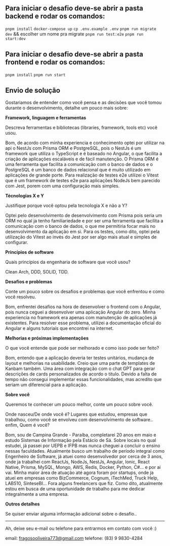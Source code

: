 ## Para iniciar o desafio deve-se abrir a pasta backend e rodar os comandos:

`pnpm install`
`docker-compose up`
`cp .env.example .env`
`pnpm run migrate dev` && escolher um nome pra migrate
`pnpm run test:e2e`
`pnpm run start:dev`

## Para iniciar o desafio deve-se abrir a pasta frontend e rodar os comandos:

`pnpm install`
`pnpm run start`

## Envio de solução

Gostariamos de entender como você pensa e as decisões que você tomou durante o desenvolvimento, detalhe um pouco mais sobre:

**Framework, linguagem e ferramentas**

Descreva ferramentas e bibliotecas (libraries, framework, tools etc) você usou.

Bom, de acordo com minha experiencia e conhecimento optei por utilizar na api o NestJs com Prisma ORM e PostgreSQL, pois o NestJs é um framework que utiliza o TypeScript e é baseado no Angular, o que facilita a criação de aplicações escaláveis e de fácil manutenção. O Prisma ORM é uma ferramenta que facilita a comunicação com o banco de dados e o PostgreSQL é um banco de dados relacional que é muito utilizado em aplicações de grande porte. Para realização de testes e2e utilizei o Vitest que é um framework de testes e2e para aplicações NodeJs bem parecido com Jest, porem com uma configuração mais simples.

**Técnologias X e Y**

Justifique porque você optou pela tecnologia X e não a Y?

Optei pelo desenvolvimento de desenvolvimento com Prisma pois seria um ORM no qual ja tenho familiariedade e por ser uma ferramenta que facilita a comunicação com o banco de dados, o que me permitiria focar mais no desenvolvimento da aplicação em si.
Para os testes, como dito, optei pela utilização do Vitest ao invés do Jest por ser algo mais atual e simples de configurar.

**Princípios de software**

Quais princípios da engenharia de software que você usou?

Clean Arch, DDD, SOLID, TDD.

**Desafios e problemas**

Conte um pouco sobre os desafios e problemas que você enfrentou e como você resolveu.

Bom, enfrentei desafios na hora de desenvolver o frontend com o Angular, pois nunca ceguei a desenvolver uma aplicação Angular do zero. Minha experiencia no framework era apenas com manutenção de aplicações já existentes. Para resolver esse problema, utilizei a documentação oficial do Angular e alguns tutoriais que encontrei na internet.

**Melhorias e próximas implementações**

O que você entende que pode ser melhorado e como isso pode ser feito?

Bom, entendo que a aplicação deveria ter testes unitários, mudança de layout e melhorias na usabilidade. Creio que uma parte de templates de Kanbam também. Uma área com integração com o chat GPT para gerar descrições de cards personalizados de acordo o titulo. Devido a falta de tempo não consegui implementar essas funcionalidades, mas acredito que seriam um diferencial para a aplicação.

**Sobre você**

Queremos te conhecer um pouco melhor, conte um pouco sobre você.

Onde nasceu/De onde você é? Lugares que estudou, empresas que trabalhou, como você se envolveu com desenvolvimento de software.. enfim, Quem é você?

Bom, sou de Campina Grande - Paraíba, completarei 20 anos em maio e estudo Sistemas de Informação pela Estácio de Sá. Sobre locais no qual estudei, já passei por UEPB e IFPB mas nunca cheguei a concluir o ensino nessas faculdades. Atualmente busco um trabalho de período integral como Engenheiro de Software, já atuei como desenvolvedor por cerca de 3 anos, onde ja trabalhei com ReactJs, NodeJs, NestJs, Angular, Ionic, React Native, Prisma, MySQL, Mongo, AWS, Redis, Docker, Python, C#... e por ai vai. Minha maior área de atuação até agora foram por startups, onde ja atuei em empresas como BizCommerce, Cognum, iTechMed, Truck Help, LAB510, SinteseBI... Fora alguns freelancers que fiz.
Como dito, atualmente estou em busca de uma oportunidade de trabalho para me dedicar integralmente a uma empresa.

**Outros detalhes**

Se quiser enviar alguma informação adicional sobre o desafio..

---

Ah, deixe seu e-mail ou telefone para entrarmos em contato com você :)

email: fragosooliveira773@gmail.com
telefone: (83) 9 9830-4284
